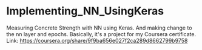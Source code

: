 # Implementing_NN_UsingKeras
Measuring Concrete Strength with NN using Keras. And making change to the nn layer and epochs. Basically, it's a project for my Coursera certificate.  Link:  https://coursera.org/share/9f9ba656e027f2ca289d8662799b9758
